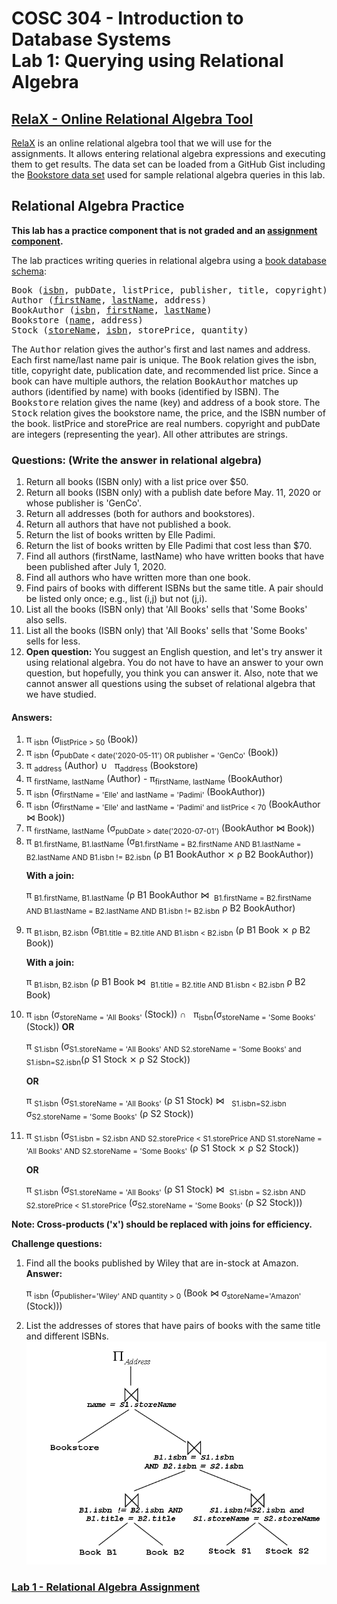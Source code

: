 # COSC 304 - Introduction to Database Systems<br>Lab 1: Querying using Relational Algebra

## [RelaX - Online Relational Algebra Tool](https://dbis-uibk.github.io/relax/)

[RelaX](https://dbis-uibk.github.io/relax/) is an online relational algebra tool that we will use for the assignments. It allows entering relational algebra expressions and executing them to get results. The data set can be loaded from a GitHub Gist including the [Bookstore data set](https://gist.github.com/rlawrenc/367f41bb51110ef3c84bb5f906f2fb87) used for sample relational algebra queries in this lab.

## Relational Algebra Practice

**This lab has a practice component that is not graded and an [assignment component](assign).**

The lab practices writing queries in relational algebra using a [book database schema](https://gist.github.com/rlawrenc/367f41bb51110ef3c84bb5f906f2fb87):

<PRE>
Book (<u>isbn</u>, pubDate, listPrice, publisher, title, copyright)
Author (<u>firstName</u>, <u>lastName</u>, address)
BookAuthor (<u>isbn</u>, <u>firstName</u>, <u>lastName</u>)
Bookstore (<u>name</u>, address)
Stock (<u>storeName</u>, <u>isbn</u>, storePrice, quantity)
</PRE>

The <tt>Author</tt> relation gives the author's first and last names and address. Each first name/last name pair is unique. The <tt>Book</tt> relation gives the isbn, title, copyright date, publication date, and recommended list price.  Since a book can have multiple authors, the relation <tt>BookAuthor</tt> matches up authors (identified by name) with books (identified by ISBN).  The <tt>Bookstore</tt> relation gives the name (key) and address of a book store. The <tt>Stock</tt> relation gives the bookstore name, the price, and the ISBN number of the book. listPrice and storePrice are real numbers. copyright and pubDate are integers (representing the year). All other attributes are strings.

### Questions:  (Write the answer in relational algebra)

<ol>

<li>Return all books (ISBN only) with a list price over $50.</li>

<li>Return all books (ISBN only) with a publish date before May. 11, 2020 or whose publisher is 'GenCo'.</li>

<li>Return all addresses (both for authors and bookstores).</li>

<li>Return all authors that have not published a book.</li>

<li>Return the list of books written by Elle Padimi.</li>

<li>Return the list of books written by Elle Padimi that cost less than $70.</li>

<li>Find all authors (firstName, lastName) who have written books that have been published after July 1, 2020.</li>

<li>Find all authors who have written more than one book.</li>

<li>Find pairs of books with different ISBNs but the same title. A pair should be listed only once; e.g., list (i,j) but not (j,i).</li>

<li>List all the books (ISBN only) that 'All Books' sells that 'Some Books' also sells.</li>

<li>List all the books (ISBN only) that 'All Books' sells that 'Some Books' sells for less.</li>

<li><b>Open question:</b> You suggest an English question, and let's try answer it using relational algebra.  You do not have to have an answer to your own question, but hopefully, you think you can answer it.  Also, note that we cannot answer all questions using the subset of relational algebra that we have studied.</li>
</ol>


#### Answers:

<ol>
<li> &pi;&nbsp;<sub>isbn</sub> (&sigma;<sub>listPrice > 50</sub> (Book))</li>

<li> &pi;&nbsp;<sub>isbn</sub> (&sigma;<sub>pubDate < date('2020-05-11') OR publisher = 'GenCo'</sub> (Book))</li>

<li> &pi;&nbsp;<sub>address</sub> (Author) &cup; &nbsp; &pi;<sub>address</sub> (Bookstore)</li>

<li> &pi;&nbsp;<sub>firstName, lastName</sub> (Author) - &pi;<sub>firstName, lastName</sub> (BookAuthor)</li>

<li> &pi;&nbsp;<sub>isbn</sub> (&sigma;<sub>firstName = 'Elle' and lastName = 'Padimi'</sub> (BookAuthor))</li>

<li> &pi;&nbsp;<sub>isbn</sub> (&sigma;<sub>firstName = 'Elle' and lastName = 'Padimi' and listPrice < 70</sub> (BookAuthor &#x22C8; Book))</li>

<li> &pi;&nbsp;<sub>firstName, lastName</sub> (&sigma;<sub>pubDate > date('2020-07-01')</sub> (BookAuthor &#x22C8; Book))</li>

<li> &pi;&nbsp;<sub>B1.firstName, B1.lastName</sub> (&sigma;<sub>B1.firstName = B2.firstName AND B1.lastName = B2.lastName AND B1.isbn != B2.isbn</sub> (ρ B1 BookAuthor ⨯ ρ B2 BookAuthor))

<b>With a join:</b>

&pi;&nbsp;<sub>B1.firstName, B1.lastName</sub> (ρ B1 BookAuthor &#x22C8; &nbsp;<sub>B1.firstName = B2.firstName AND B1.lastName = B2.lastName AND B1.isbn != B2.isbn</sub> ρ B2 BookAuthor)
</li>

<li> &pi;&nbsp;<sub>B1.isbn, B2.isbn</sub> (&sigma;<sub>B1.title = B2.title AND B1.isbn < B2.isbn</sub> (ρ B1 Book ⨯ ρ B2 Book))

<b>With a join:</b>

&pi;&nbsp;<sub>B1.isbn, B2.isbn</sub> (ρ B1 Book &#x22C8; &nbsp;<sub>B1.title = B2.title AND B1.isbn < B2.isbn</sub> ρ B2 Book)

</li>

<li> &pi;&nbsp;<sub>isbn</sub> (&sigma;<sub>storeName = 'All Books'</sub> (Stock)) &cap; &nbsp; &pi;<sub>isbn</sub>(&sigma;<sub>storeName = 'Some Books'</sub> (Stock))
<b>OR</b>

&pi;&nbsp;<sub>S1.isbn</sub> (&sigma;<sub>S1.storeName = 'All Books' AND S2.storeName = 'Some Books' and S1.isbn=S2.isbn</sub>(ρ S1 Stock ⨯ ρ S2 Stock))

<b>OR</b>

&pi;&nbsp;<sub>S1.isbn</sub> (&sigma;<sub>S1.storeName = 'All Books'</sub> (ρ S1 Stock)  &#x22C8; &nbsp; <sub>S1.isbn=S2.isbn</sub> &sigma;<sub>S2.storeName = 'Some Books'</sub> (ρ S2 Stock))


</li>

<li> &pi;&nbsp;<sub>S1.isbn</sub> (&sigma;<sub>S1.isbn = S2.isbn AND S2.storePrice < S1.storePrice AND S1.storeName = 'All Books' AND S2.storeName = 'Some Books'</sub > (ρ S1 Stock ⨯ ρ S2 Stock))

<b>OR</b>

&pi;&nbsp;<sub>S1.isbn</sub> (&sigma;<sub>S1.storeName = 'All Books'</sub> (ρ S1 Stock) &#x22C8; &nbsp;<sub>S1.isbn = S2.isbn AND S2.storePrice < S1.storePrice</sub> (&sigma;<sub>S2.storeName = 'Some Books'</sub> (ρ S2 Stock)))</li>

</ol>

<p><b>Note: Cross-products ('x') should be replaced with joins for efficiency.</b></p>

<p><b>Challenge questions: </b></p>

<ol>
<li>Find all the books published by Wiley that are in-stock at Amazon. <BR><b>Answer:</b><BR>


&pi;&nbsp;<sub>isbn</sub> (&sigma;<sub>publisher='Wiley' AND quantity > 0</sub> (Book &#x22C8; &sigma;<sub>storeName='Amazon'</sub> (Stock)))
</li>


<li>List the addresses of stores that have pairs of books with the same title and different ISBNs.<BR></li>

<IMG SRC="img/challengeQuestionAnswer.png">


</ol>

### [Lab 1 - Relational Algebra Assignment](assign)
